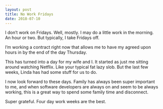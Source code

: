 ```yaml
---
layout: post
title: No Work Fridays
date: 2018-07-10
---
```


I don’t work on Fridays. Well, mostly. I may do a little work in the morning. An hour or two. But typically, I take Fridays off.

I’m working a contract right now that allows me to have my agreed upon hours in by the end of the day Thursday.

This has turned into a day for my wife and I. It started as just me sitting around watching Netflix. Like your typical fat lazy slob. But the last few weeks, Linda has had some stuff for us to do.

I now look forward to these days. Family has always been super important to me, and when software developers are always on and seem to be always working, this is a great way to spend some family time and disconnect.

Super grateful. Four day work weeks are the best.

